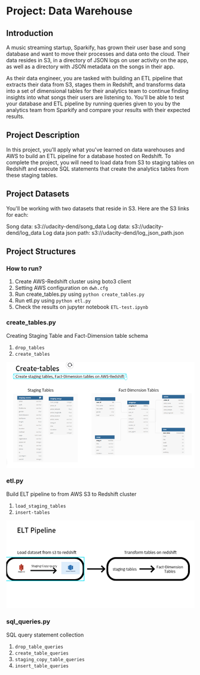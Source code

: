 # Project: Data Warehouse
## Introduction
A music streaming startup, Sparkify, has grown their user base and song database and want to move their processes and data onto the cloud. Their data resides in S3, in a directory of JSON logs on user activity on the app, as well as a directory with JSON metadata on the songs in their app.

As their data engineer, you are tasked with building an ETL pipeline that extracts their data from S3, stages them in Redshift, and transforms data into a set of dimensional tables for their analytics team to continue finding insights into what songs their users are listening to. You'll be able to test your database and ETL pipeline by running queries given to you by the analytics team from Sparkify and compare your results with their expected results.

## Project Description
In this project, you'll apply what you've learned on data warehouses and AWS to build an ETL pipeline for a database hosted on Redshift. To complete the project, you will need to load data from S3 to staging tables on Redshift and execute SQL statements that create the analytics tables from these staging tables.


## Project Datasets
You'll be working with two datasets that reside in S3. Here are the S3 links for each:

Song data: s3://udacity-dend/song_data
Log data: s3://udacity-dend/log_data
Log data json path: s3://udacity-dend/log_json_path.json


## Project Structures 

### How to run?

1. Create AWS-Redshift cluster using boto3 client
2. Setting AWS configuration on `dwh.cfg`
3. Run create_tables.py 
    using ```python create_tables.py```
4. Run etl.py 
    using  ```python etl.py```
5. Check the results on jupyter notebook `ETL-test.ipynb`

### create_tables.py
Creating Staging Table and Fact-Dimension table schema 

1. `drop_tables`
2. `create_tables`

<img src="create-tables.png" alt="create-tables" width="800"/>

### etl.py 
Build ELT pipeline to from AWS S3 to Redshift cluster

1. `load_staging_tables`
2. `insert-tables`

<img src="ELT-pipeline.png" alt="etl-pipeline" width="800"/>

### sql_queries.py
SQL query statement collection  

1. `drop_table_queries`
2. `create_table_queries`
3. `staging_copy_table_queries`
4. `insert_table_queries`